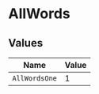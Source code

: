 # AllWords


## Values

| Name          | Value         |
| ------------- | ------------- |
| `AllWordsOne` | 1             |